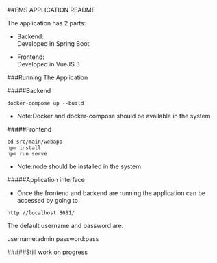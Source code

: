##EMS APPLICATION README

The application has 2 parts:<br>
* Backend:<br>
    Developed in Spring Boot<br>
  
* Frontend:<br>
    Developed in VueJS 3
  
###Running The Application

#####Backend 

```docker-compose up --build```

* Note:Docker and docker-compose should be available in the system


#####Frontend

```cd src/main/webapp```<br>
```npm install```<br>
```npm run serve```

* Note:node should be installed in the system

#####Application interface

* Once the frontend and backend are running the application can be accessed by going to <br>

```http://localhost:8081/```

The default username and password are:

username:admin
password:pass

#####Still work on progress